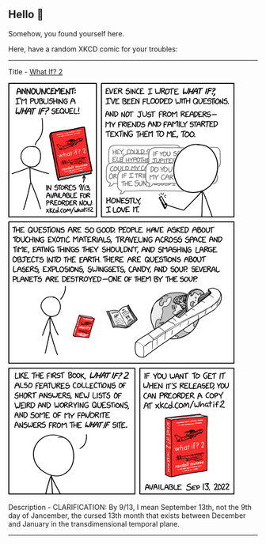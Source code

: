 ## Hello 👀

Somehow, you found yourself here.

Here, have a random XKCD comic for your troubles:

-----------------------------------

Title - [What If? 2](https://xkcd.com/2575)

![What If? 2](./random_comic.png)

Description - CLARIFICATION: By 9/13, I mean September 13th, not the 9th day of Jancember, the cursed 13th month that exists between December and January in the transdimensional temporal plane.

-----------------------------------